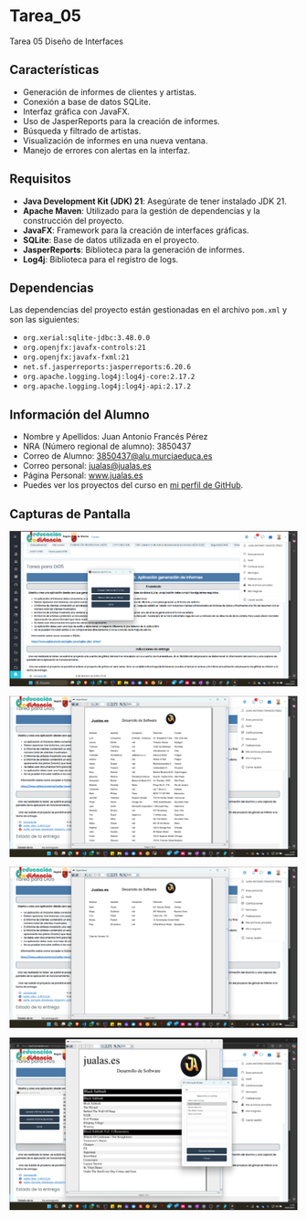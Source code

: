 # Tarea_05
Tarea 05  Diseño de Interfaces 

## Características

- Generación de informes de clientes y artistas.
- Conexión a base de datos SQLite.
- Interfaz gráfica con JavaFX.
- Uso de JasperReports para la creación de informes.
- Búsqueda y filtrado de artistas.
- Visualización de informes en una nueva ventana.
- Manejo de errores con alertas en la interfaz.

## Requisitos
- **Java Development Kit (JDK) 21**: Asegúrate de tener instalado JDK 21.
- **Apache Maven**: Utilizado para la gestión de dependencias y la construcción del proyecto.
- **JavaFX**: Framework para la creación de interfaces gráficas.
- **SQLite**: Base de datos utilizada en el proyecto.
- **JasperReports**: Biblioteca para la generación de informes.
- **Log4j**: Biblioteca para el registro de logs.

## Dependencias

Las dependencias del proyecto están gestionadas en el archivo `pom.xml` y son las siguientes:

- `org.xerial:sqlite-jdbc:3.48.0.0`
- `org.openjfx:javafx-controls:21`
- `org.openjfx:javafx-fxml:21`
- `net.sf.jasperreports:jasperreports:6.20.6`
- `org.apache.logging.log4j:log4j-core:2.17.2`
- `org.apache.logging.log4j:log4j-api:2.17.2`

## Información del Alumno
- Nombre y Apellidos: Juan Antonio Francés Pérez
- NRA (Número regional de alumno): 3850437
- Correo de Alumno: 3850437@alu.murciaeduca.es
- Correo personal: jualas@jualas.es
- Página Personal: www.jualas.es
- Puedes ver los proyectos del curso en [mi perfil de GitHub](https://github.com/jualas).

## Capturas de Pantalla
![Interfaz_1.png](src/main/resources/asset/Interfaz_1.png)

![img_1.png](img_1.png)

![img_2.png](img_2.png)

![img_3.png](img_3.png)


